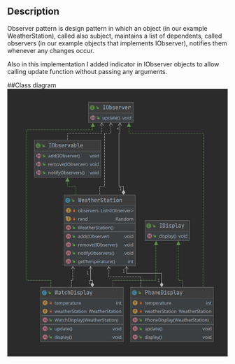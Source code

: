 ## Description
Observer pattern is design pattern in which an object (in our example WeatherStation), called also subject, maintains a list of dependents, called observers (in our example objects that implements IObserver), notifies them whenever any changes occur.

Also in this implementation I added indicator in IObserver objects to allow calling update function without passing any arguments.

##Class diagram
![diagram](observer_diagram.png)

